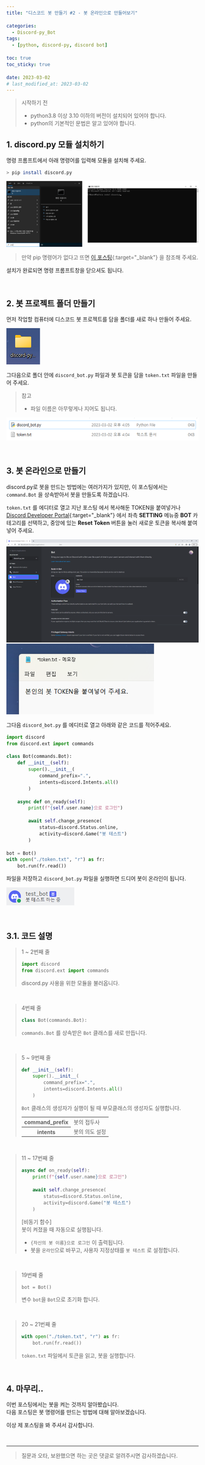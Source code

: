 ```yaml
---
title: "디스코드 봇 만들기 #2 - 봇 온라인으로 만들어보기"

categories:
  - Discord-py_Bot
tags:
  - [python, discord-py, discord bot]

toc: true
toc_sticky: true

date: 2023-03-02
# last_modified_at: 2023-03-02
---
```


> 시작하기 전
>- python3.8 이상 3.10 이하의 버전이 설치되어 있어야 합니다.
>- python의 기본적인 문법은 알고 있어야 합니다.

## 1. discord.py 모듈 설치하기

명령 프롬프트에서 아래 명령어를 입력해 모듈을 설치해 주세요.

```bash
> pip install discord.py
```

![윈도우 검색창에 cmd 그림과 명령어 입력한 그림](/assets/img/Discord-py_Bot/2023-03-02-discord-py_bot_2/1.1.png)

> 만약 pip 명령어가 없다고 뜨면 [이 포스팅](https://gudtldn.github.io/posts/python_pip_install/){:target="_blank"} 을 참조해 주세요.

설치가 완료되면 명령 프롬프트창을 닫으셔도 됩니다.

<br>

## 2. 봇 프로젝트 폴더 만들기

먼저 작업할 컴퓨터에 디스코드 봇 프로젝트를 담을 폴더를 새로 하나 만들어 주세요.

![프로젝트 폴더 아이콘 사진](/assets/img/Discord-py_Bot/2023-03-02-discord-py_bot_2/2.1.png)

그다음으로 폴더 안에 `discord_bot.py` 파일과 봇 토큰을 담을 `token.txt` 파일을 만들어 주세요.

> 참고
>- 파일 이름은 아무렇게나 지어도 됩니다.

![폴더 내부 파일 사진](/assets/img/Discord-py_Bot/2023-03-02-discord-py_bot_2/2.2.png)

<br>

## 3. 봇 온라인으로 만들기

discord.py로 봇을 만드는 방법에는 여러가지가 있지만, 이 포스팅에서는 `command.Bot` 을 상속받아서 봇을 만들도록 하겠습니다.


`token.txt` 를 에디터로 열고 지난 포스팅 에서 복사해둔 TOKEN을 붙여넣거나 [Discord Developer Portal](https://discord.com/developers/applications "Discord Developer Portal"){:target="_blank"} 에서 좌측 **SETTING** 메뉴중 **BOT** 카테고리를 선택하고, 중앙에 있는 **Reset Token** 버튼을 눌러 새로운 토큰을 복사해 붙여넣어 주세요.

![Application BOT 사진](/assets/img/Discord-py_Bot/2023-03-02-discord-py_bot_2/3.1.png)
![token.txt 메모장 사진](/assets/img/Discord-py_Bot/2023-03-02-discord-py_bot_2/3.2.png)

그다음 `discord_bot.py` 를 에디터로 열고 아래와 같은 코드를 적어주세요.

```py
import discord
from discord.ext import commands

class Bot(commands.Bot):
    def __init__(self):
        super().__init__(
            command_prefix=".",
            intents=discord.Intents.all()
        )

    async def on_ready(self):
        print(f"{self.user.name}으로 로그인")
        
        await self.change_presence(
            status=discord.Status.online,
            activity=discord.Game("봇 테스트")
        )

bot = Bot()
with open("./token.txt", "r") as fr:
    bot.run(fr.read())
```

파일을 저장하고 `discord_bot.py` 파일을 실행하면 드디어 봇이 온라인이 됩니다.

![봇 온라인 사진](/assets/img/Discord-py_Bot/2023-03-02-discord-py_bot_2/3.3.png)

<br>

## 3.1. 코드 설명

> 1 ~ 2번째 줄
> 
> ```py
> import discord
> from discord.ext import commands
> ```
> 
> discord.py 사용을 위한 모듈을 불러옵니다.

<br>

> 4번째 줄
> 
> ```py
> class Bot(commands.Bot):
> ```
> 
> `commands.Bot` 를 상속받은 `Bot` 클래스를 새로 만듭니다.

<br>

> 5 ~ 9번째 줄
> 
> ```py
> def __init__(self):
>     super().__init__(
>         command_prefix=".",
>         intents=discord.Intents.all()
>     )
> ```
> 
> `Bot` 클래스의 생성자가 실행이 될 때 부모클래스의 생성자도 실행합니다.
> 
> <table>
>   <tr>
>     <th> command_prefix </th>
>     <td> 봇의 접두사 </td>
>   </tr>
>   <tr>
>     <th> intents </th>
>     <td> 봇의 의도 설정 </td>
>   </tr>
> </table>

<br>

> 11 ~ 17번째 줄
> 
> ```py
> async def on_ready(self):
>     print(f"{self.user.name}으로 로그인")
>     
>     await self.change_presence(
>         status=discord.Status.online,
>         activity=discord.Game("봇 테스트")
>     )
> ```
> 
> [비동기 함수]<br>
> 봇이 켜졌을 때 자동으로 실행됩니다.
> - `{자신의 봇 이름}으로 로그인` 이 출력됩니다.
> - 봇을 `온라인`으로 바꾸고, 사용자 지정상태를 `봇 테스트` 로 설정합니다.

<br>

> 19번째 줄
> 
> ```py
> bot = Bot()
> ```
> 
> 변수 `bot`을 `Bot`으로 초기화 합니다.

<br>

> 20 ~ 21번째 줄
> 
> ```py
> with open("./token.txt", "r") as fr:
>     bot.run(fr.read())
> ```
> 
> `token.txt` 파일에서 토큰을 읽고, 봇을 실행합니다.

<br>

## 4. 마무리..

이번 포스팅에서는 봇을 켜는 것까지 알아봤습니다.<br>
다음 포스팅은 봇 명령어를 만드는 방법에 대해 알아보겠습니다.

이상 제 포스팅을 봐 주셔서 감사합니다.

<br>

---

> 질문과 오타, 보완했으면 하는 곳은 댓글로 알려주시면 감사하겠습니다.